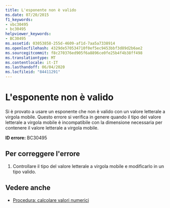 ```yaml
---
title: L'esponente non è valido
ms.date: 07/20/2015
f1_keywords:
- vbc30495
- bc30495
helpviewer_keywords:
- BC30495
ms.assetid: 03053858-255d-4609-af1d-7aa5a7338914
ms.openlocfilehash: 4329de570534710f0ef5ec9453bbf3d89d2b6ae2
ms.sourcegitcommit: f8c270376ed905f6a8896ce0fe25b4f4b38ff498
ms.translationtype: MT
ms.contentlocale: it-IT
ms.lasthandoff: 06/04/2020
ms.locfileid: "84411291"
---
```

# <a name="exponent-is-not-valid"></a>L'esponente non è valido
Si è provato a usare un esponente che non è valido con un valore letterale a virgola mobile. Questo errore si verifica in genere quando il tipo del valore letterale a virgola mobile è incompatibile con la dimensione necessaria per contenere il valore letterale a virgola mobile.  
  
 **ID errore:** BC30495  
  
## <a name="to-correct-this-error"></a>Per correggere l'errore  
  
1. Controllare il tipo del valore letterale a virgola mobile e modificarlo in un tipo valido.  
  
## <a name="see-also"></a>Vedere anche

- [Procedura: calcolare valori numerici](../programming-guide/language-features/operators-and-expressions/how-to-calculate-numeric-values.md)
